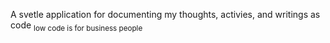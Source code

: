 A svetle application for documenting my thoughts, activies, and writings as code
<sub>low code is for business people<sub>
